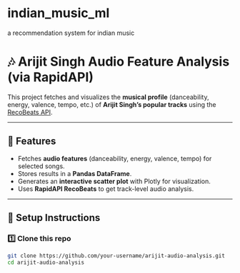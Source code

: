 # indian_music_ml
a recommendation system for indian music
# 🎶 Arijit Singh Audio Feature Analysis (via RapidAPI)

This project fetches and visualizes the **musical profile** (danceability, energy, valence, tempo, etc.) of **Arijit Singh’s popular tracks** using the [RecoBeats API](https://rapidapi.com/).

---

## 📌 Features
- Fetches **audio features** (danceability, energy, valence, tempo) for selected songs.  
- Stores results in a **Pandas DataFrame**.  
- Generates an **interactive scatter plot** with Plotly for visualization.  
- Uses **RapidAPI RecoBeats** to get track-level audio analysis.  

---

## 🚀 Setup Instructions

### 1️⃣ Clone this repo
```bash
git clone https://github.com/your-username/arijit-audio-analysis.git
cd arijit-audio-analysis
